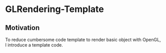 # GLRendering-Template
## Motivation
To reduce cumbersome code template to render basic object with OpenGL, I introduce a template code.
